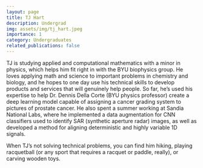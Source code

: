 ```yaml
---
layout: page
title: TJ Hart
description: Undergrad
img: assets/img/tj_hart.jpeg
importance: 1
category: Undergraduates
related_publications: false
---
```


TJ is studying applied and computational mathematics with a minor in physics, which helps him fit right in with the BYU biophysics group. He loves applying math and science to important problems in chemistry and biology, and he hopes to one day use his technical skills to develop products and services that will genuinely help people. So far, he’s used his expertise to help Dr. Dennis Della Corte (BYU physics professor) create a deep learning model capable of assigning a cancer grading system to pictures of prostate cancer. He also spent a summer working at Sandia National Labs, where he implemented a data augmentation for CNN classifiers used to identify SAR (synthetic aperture radar) images, as well as developed a method for aligning deterministic and highly variable 1D signals. 

When TJ’s not solving technical problems, you can find him hiking, playing racquetball (or any sport that requires a racquet or paddle, really), or carving wooden toys. 
